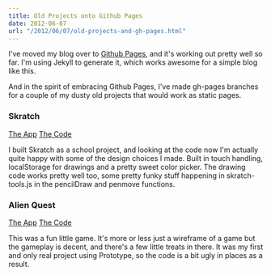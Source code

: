 ```yaml
---
title: Old Projects onto Github Pages
date: 2012-06-07
url: "/2012/06/07/old-projects-and-gh-pages.html"
---
```


I've moved my blog over to [Github Pages](http://pages.github.com/), and it's
working out pretty well so far. I'm using Jekyll to generate it, which works
awesome for a simple blog like this.

And in the spirit of embracing Github Pages, I've made gh-pages branches for a
couple of my dusty old projects that would work as static pages.

### Skratch

[The App](http://andyvanee.com/skratch/)
[The Code](https://github.com/Andyvanee/skratch/tree/master/js)

I built Skratch as a school project, and looking at the code now I'm actually
quite happy with some of the design choices I made. Built in touch handling,
localStorage for drawings and a pretty sweet color picker. The drawing code
works pretty well too, some pretty funky stuff happening in skratch-tools.js in
the pencilDraw and penmove functions.

### Alien Quest

[The App](http://andyvanee.com/AlienQuest/)
[The Code](https://github.com/Andyvanee/AlienQuest)

This was a fun little game. It's more or less just a wireframe of a game but
the gameplay is decent, and there's a few little treats in there. It was my
first and only real project using Prototype, so the code is a bit ugly in places
as a result.
